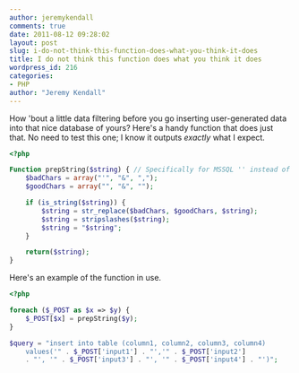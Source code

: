 ```yaml
---
author: jeremykendall
comments: true
date: 2011-08-12 09:28:02
layout: post
slug: i-do-not-think-this-function-does-what-you-think-it-does
title: I do not think this function does what you think it does
wordpress_id: 216
categories:
- PHP
author: "Jeremy Kendall"
---
```


How 'bout a little data filtering before you go inserting user-generated data into that nice database of yours?  Here's a handy function that does just that.  No need to test this one; I know it outputs _exactly_ what I expect.

```php
<?php

Function prepString($string) { // Specifically for MSSQL '' instead of \'
    $badChars = array("'", "&", ",");
    $goodChars = array("", "&", "");

    if (is_string($string)) {
        $string = str_replace($badChars, $goodChars, $string);
        $string = stripslashes($string);
        $string = "$string";
    }

    return($string);
}
``` 

Here's an example of the function in use.

```php    
<?php

foreach ($_POST as $x => $y) {
    $_POST[$x] = prepString($y);
}

$query = "insert into table (column1, column2, column3, column4)
    values('" . $_POST['input1'] . "','" . $_POST['input2'] 
    . "', '" . $_POST['input3'] . "', '" . $_POST['input4'] . "')";
```
